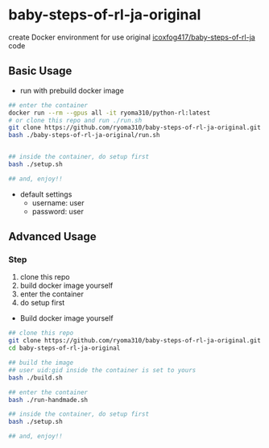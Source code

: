 # baby-steps-of-rl-ja-original
create Docker environment for use original [icoxfog417/baby-steps-of-rl-ja](https://github.com/icoxfog417/baby-steps-of-rl-ja) code


## Basic Usage
- run with prebuild docker image
```bash
## enter the container
docker run --rm --gpus all -it ryoma310/python-rl:latest
# or clone this repo and run ./run.sh
git clone https://github.com/ryoma310/baby-steps-of-rl-ja-original.git
bash ./baby-steps-of-rl-ja-original/run.sh


## inside the container, do setup first
bash ./setup.sh

## and, enjoy!!
```

- default settings
    - username: user
    - password: user

## Advanced Usage
### Step
1. clone this repo
2. build docker image yourself
3. enter the container
4. do setup first

- Build docker image yourself
```bash
## clone this repo
git clone https://github.com/ryoma310/baby-steps-of-rl-ja-original.git
cd baby-steps-of-rl-ja-original

## build the image
## user uid:gid inside the container is set to yours
bash ./build.sh

## enter the container 
bash ./run-handmade.sh

## inside the container, do setup first
bash ./setup.sh

## and, enjoy!!
```
